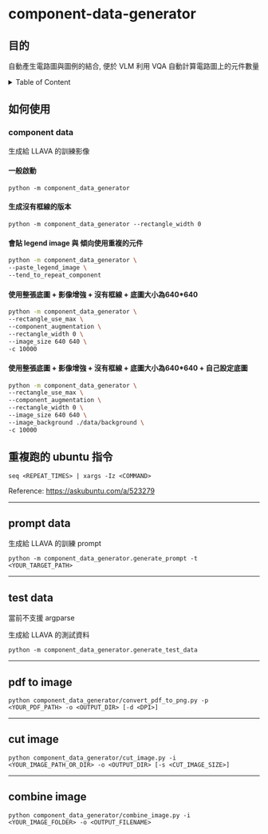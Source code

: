 # component-data-generator

## 目的

自動產生電路圖與圖例的結合, 便於 VLM 利用 VQA 自動計算電路圖上的元件數量

<details>
    <summary>Table of Content</summary>

- [component-data-generator](#component-data-generator)
  - [目的](#目的)
  - [如何使用](#如何使用)
    - [component data](#component-data)
      - [一般啟動](#一般啟動)
      - [生成沒有框線的版本](#生成沒有框線的版本)
      - [會貼 legend image 與 傾向使用重複的元件](#會貼-legend-image-與-傾向使用重複的元件)
      - [使用整張底圖 + 影像增強 + 沒有框線 + 底圖大小為640\*640](#使用整張底圖--影像增強--沒有框線--底圖大小為640640)
      - [使用整張底圖 + 影像增強 + 沒有框線 + 底圖大小為640\*640 + 自己設定底圖](#使用整張底圖--影像增強--沒有框線--底圖大小為640640--自己設定底圖)
  - [重複跑的 ubuntu 指令](#重複跑的-ubuntu-指令)
  - [prompt data](#prompt-data)
  - [test data](#test-data)
  - [pdf to image](#pdf-to-image)
  - [cut image](#cut-image)
  - [combine image](#combine-image)
</details>

## 如何使用

### component data

生成給 LLAVA 的訓練影像

#### 一般啟動

`python -m component_data_generator`

#### 生成沒有框線的版本

`python -m component_data_generator --rectangle_width 0`

#### 會貼 legend image 與 傾向使用重複的元件

```bash
python -m component_data_generator \
--paste_legend_image \
--tend_to_repeat_component
```

#### 使用整張底圖 + 影像增強 + 沒有框線 + 底圖大小為640*640

```bash
python -m component_data_generator \
--rectangle_use_max \
--component_augmentation \
--rectangle_width 0 \
--image_size 640 640 \
-c 10000
```

#### 使用整張底圖 + 影像增強 + 沒有框線 + 底圖大小為640*640 + 自己設定底圖

```bash
python -m component_data_generator \
--rectangle_use_max \
--component_augmentation \
--rectangle_width 0 \
--image_size 640 640 \
--image_background ./data/background \
-c 10000
```

## 重複跑的 ubuntu 指令

`seq <REPEAT_TIMES> | xargs -Iz <COMMAND>`

Reference: <https://askubuntu.com/a/523279>

---

## prompt data

生成給 LLAVA 的訓練 prompt

`python -m component_data_generator.generate_prompt -t <YOUR_TARGET_PATH>`

---

## test data

當前不支援 argparse

生成給 LLAVA 的測試資料

`python -m component_data_generator.generate_test_data`

---

## pdf to image

`python component_data_generator/convert_pdf_to_png.py -p <YOUR_PDF_PATH> -o <OUTPUT_DIR> [-d <DPI>]`

---

## cut image

`python component_data_generator/cut_image.py -i <YOUR_IMAGE_PATH_OR_DIR> -o <OUTPUT_DIR> [-s <CUT_IMAGE_SIZE>]`

---

## combine image

`python component_data_generator/combine_image.py -i <YOUR_IMAGE_FOLDER> -o <OUTPUT_FILENAME>`

